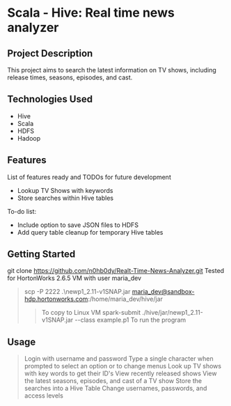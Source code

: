 # Scala - Hive: Real time news analyzer

## Project Description

This project aims to search the latest information on TV shows, including release times, seasons, episodes, and cast. 

## Technologies Used

* Hive
* Scala
* HDFS
* Hadoop

## Features

List of features ready and TODOs for future development
* Lookup TV Shows with keywords
* Store searches within Hive tables

To-do list:
* Include option to save JSON files to HDFS
* Add query table cleanup for temporary Hive tables

## Getting Started
   
git clone https://github.com/n0hb0dy/Realt-Time-News-Analyzer.git
Tested for HortonWorks 2.6.5 VM with user maria_dev 

> scp -P 2222 .\newp1_2.11-v1SNAP.jar maria_dev@sandbox-hdp.hortonworks.com:/home/maria_dev/hive/jar
> > To copy to Linux VM
> spark-submit ./hive/jar/newp1_2.11-v1SNAP.jar --class example.p1
> > To run the program

## Usage

> Login with username and password
> Type a single character when prompted to select an option or to change menus
> Look up TV shows with key words to get their ID's
> View recently released shows
> View the latest seasons, episodes, and cast of a TV show
> Store the searches into a Hive Table
> Change usernames, passwords, and access levels
